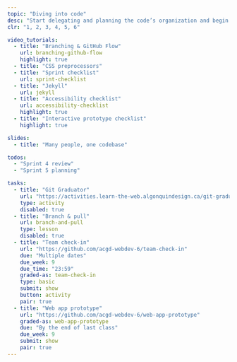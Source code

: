 ```yaml
---
topic: "Diving into code"
desc: "Start delegating and planning the code’s organization and begin writing code for the different screens of the project."
clr: "1, 2, 3, 4, 5, 6"

video_tutorials:
  - title: "Branching & GitHub Flow"
    url: branching-github-flow
    highlight: true
  - title: "CSS preprocessors"
  - title: "Sprint checklist"
    url: sprint-checklist
  - title: "Jekyll"
    url: jekyll
  - title: "Accessibility checklist"
    url: accessibility-checklist
    highlight: true
  - title: "Interactive prototype checklist"
    highlight: true

slides:
  - title: "Many people, one codebase"

todos:
  - "Sprint 4 review"
  - "Sprint 5 planning"

tasks:
  - title: "Git Graduator"
    url: "https://activities.learn-the-web.algonquindesign.ca/git-graduator/"
    type: activity
    disabled: true
  - title: "Branch & pull"
    url: branch-and-pull
    type: lesson
    disabled: true
  - title: "Team check-in"
    url: "https://github.com/acgd-webdev-6/team-check-in"
    due: "Multiple dates"
    due_week: 9
    due_time: "23:59"
    graded-as: team-check-in
    type: basic
    submit: show
    button: activity
    pair: true
  - title: "Web app prototype"
    url: "https://github.com/acgd-webdev-6/web-app-prototype"
    graded-as: web-app-prototype
    due: "By the end of last class"
    due_week: 9
    submit: show
    pair: true
---
```

